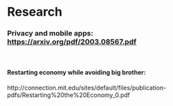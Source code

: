 # Research

### Privacy and mobile apps: https://arxiv.org/pdf/2003.08567.pdf
<br>
<h4> Restarting economy while avoiding big brother: </h4>http://connection.mit.edu/sites/default/files/publication-pdfs/Restarting%20the%20Economy_0.pdf

